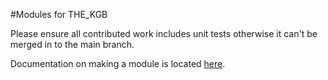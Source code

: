 #Modules for THE_KGB

Please ensure all contributed work includes unit tests otherwise it can't be merged in to the main branch.

Documentation on making a module is located [here](http://stqism.github.io/THE_KGB-apps/).
